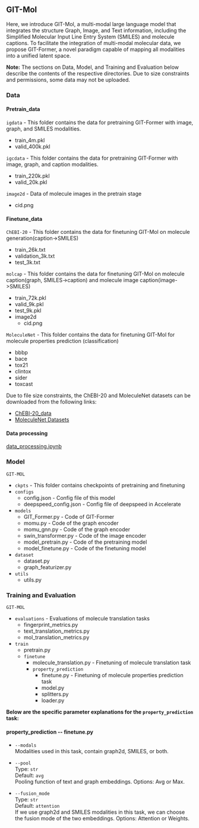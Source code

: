 ## GIT-Mol
Here, we introduce GIT-Mol, a multi-modal large language model that integrates the structure Graph, Image, and Text information, including the Simplified Molecular Input Line Entry System (SMILES) and molecule captions. To facilitate the integration of multi-modal molecular data, we propose GIT-Former, a novel paradigm capable of mapping all modalities into a unified latent space.

**Note:** The sections on Data, Model, and Training and Evaluation below describe the contents of the respective directories. Due to size constraints and permissions, some data may not be uploaded.

### Data

#### Pretrain_data
`igdata` - This folder contains the data for pretraining GIT-Former with image, graph, and SMILES modalities.
- train_4m.pkl
- valid_400k.pkl

`igcdata` - This folder contains the data for pretraining GIT-Former with image, graph, and caption modalities.
- train_220k.pkl
- valid_20k.pkl

`image2d` - Data of molecule images in the pretrain stage
- cid.png

#### Finetune_data

`ChEBI-20` - This folder contains the data for finetuning GIT-Mol on molecule generation(caption->SMILES)
- train_26k.txt
- validation_3k.txt
- test_3k.txt

`molcap` - This folder contains the data for finetuning GIT-Mol on molecule caption(graph, SMILES->caption) and molecule image caption(image->SMILES)
- train_72k.pkl
- valid_9k.pkl
- test_9k.pkl
- image2d
    - cid.png

`MoleculeNet` - This folder contains the data for finetuning GIT-Mol for molecule properties prediction (classification)
- bbbp
- bace
- tox21
- clintox
- sider
- toxcast

Due to file size constraints, the ChEBI-20 and MoleculeNet datasets can be downloaded from the following links:
- [ChEBI-20_data](https://github.com/blender-nlp/MolT5/tree/main/ChEBI-20_data)
- [MoleculeNet Datasets](https://moleculenet.org/datasets-1)

#### Data processing
[data_processing.ipynb](data/data_processing.ipynb)

### Model
`GIT-MOL`
- `ckpts` - This folder contains checkpoints of pretraining and finetuning
- `configs`
    - config.json - Config file of this model
    - deepspeed_config.json - Config file of deepspeed in Accelerate
- `models`
    - GIT_Former.py - Code of GIT-Former
    - momu.py - Code of the graph encoder
    - momu_gnn.py - Code of the graph encoder
    - swin_transformer.py - Code of the image encoder
    - model_pretrain.py - Code of the pretraining model
    - model_finetune.py - Code of the finetuning model
- `dataset`
    - dataset.py
    - graph_featurizer.py
- `utils`
    - utils.py

### Training and Evaluation
`GIT-MOL`
- `evaluations` - Evaluations of molecule translation tasks
    - fingerprint_metrics.py
    - text_translation_metrics.py
    - mol_translation_metrics.py
- `train`
    - pretrain.py
    - `finetune`
        - molecule_translation.py - Finetuning of molecule translation task
        - `property_prediction`
            - finetune.py - Finetuning of molecule properties prediction task
            - model.py
            - splitters.py
            - loader.py

**Below are the specific parameter explanations for the `property_prediction` task:**
#### property_prediction -- finetune.py 
- `--modals`  
  Modalities used in this task, contain graph2d, SMILES, or both.

- `--pool`  
  Type: `str`  
  Default: `avg`  
  Pooling function of text and graph embeddings. Options: Avg or Max.

- `--fusion_mode`  
  Type: `str`  
  Default: `attention`  
  If we use graph2d and SMILES modalities in this task, we can choose the fusion mode of the two embeddings. Options: Attention or Weights.
